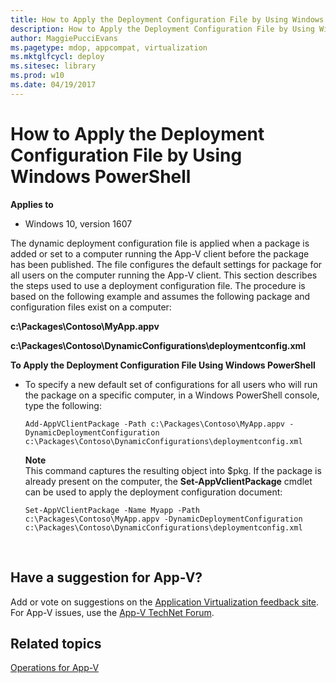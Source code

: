 ```yaml
---
title: How to Apply the Deployment Configuration File by Using Windows PowerShell (Windows 10)
description: How to Apply the Deployment Configuration File by Using Windows PowerShell
author: MaggiePucciEvans
ms.pagetype: mdop, appcompat, virtualization
ms.mktglfcycl: deploy
ms.sitesec: library
ms.prod: w10
ms.date: 04/19/2017
---
```



# How to Apply the Deployment Configuration File by Using Windows PowerShell

**Applies to**
-   Windows 10, version 1607

The dynamic deployment configuration file is applied when a package is added or set to a computer running the App-V client before the package has been published. The file configures the default settings for package for all users on the computer running the App-V client. This section describes the steps used to use a deployment configuration file. The procedure is based on the following example and assumes the following package and configuration files exist on a computer:

**c:\\Packages\\Contoso\\MyApp.appv**

**c:\\Packages\\Contoso\\DynamicConfigurations\\deploymentconfig.xml**

**To Apply the Deployment Configuration File Using Windows PowerShell**

-   To specify a new default set of configurations for all users who will run the package on a specific computer, in a Windows PowerShell console, type the following:

    `Add-AppVClientPackage -Path c:\Packages\Contoso\MyApp.appv -DynamicDeploymentConfiguration c:\Packages\Contoso\DynamicConfigurations\deploymentconfig.xml`

    **Note**<br>
    This command captures the resulting object into $pkg. If the package is already present on the computer, the **Set-AppVclientPackage** cmdlet can be used to apply the deployment configuration document:

    `Set-AppVClientPackage -Name Myapp -Path c:\Packages\Contoso\MyApp.appv -DynamicDeploymentConfiguration c:\Packages\Contoso\DynamicConfigurations\deploymentconfig.xml`

     
## Have a suggestion for App-V?

Add or vote on suggestions on the [Application Virtualization feedback site](http://appv.uservoice.com/forums/280448-microsoft-application-virtualization).<br>For App-V issues, use the [App-V TechNet Forum](https://social.technet.microsoft.com/Forums/en-US/home?forum=mdopappv).

## Related topics

[Operations for App-V](appv-operations.md)
